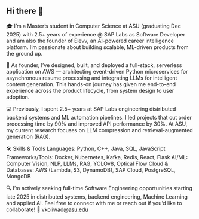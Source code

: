## Hi there 👋

🎓 I’m a Master’s student in Computer Science at ASU (graduating Dec 2025) with 2.5+ years of experience @ SAP Labs as Software Developer and am also the founder of Elevv, an AI-powered career intelligence platform. I’m passionate about building scalable, ML-driven products from the ground up.

🚀 As founder, I’ve designed, built, and deployed a full-stack, serverless application on AWS — architecting event-driven Python microservices for asynchronous resume processing and integrating LLMs for intelligent content generation. This hands-on journey has given me end-to-end experience across the product lifecycle, from system design to user adoption.

💻 Previously, I spent 2.5+ years at SAP Labs engineering distributed backend systems and ML automation pipelines. I led projects that cut order processing time by 90% and improved API performance by 30%. At ASU, my current research focuses on LLM compression and retrieval-augmented generation (RAG).

🛠️ Skills & Tools
Languages: Python, C++, Java, SQL, JavaScript
Frameworks/Tools: Docker, Kubernetes, Kafka, Redis, React, Flask
AI/ML: Computer Vision, NLP, LLMs, RAG, YOLOv8, Optical Flow
Cloud & Databases: AWS (Lambda, S3, DynamoDB), SAP Cloud, PostgreSQL, MongoDB

🔍 I’m actively seeking full-time Software Engineering opportunities starting late 2025 in distributed systems, backend engineering, Machine Learning and applied AI. Feel free to connect with me or reach out if you’d like to collaborate!
📩 vkoliwad@asu.edu
